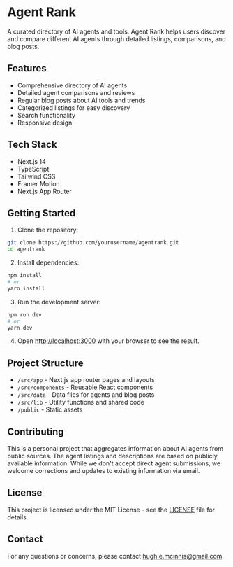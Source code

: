# Agent Rank

A curated directory of AI agents and tools. Agent Rank helps users discover and compare different AI agents through detailed listings, comparisons, and blog posts.

## Features

- Comprehensive directory of AI agents
- Detailed agent comparisons and reviews
- Regular blog posts about AI tools and trends
- Categorized listings for easy discovery
- Search functionality
- Responsive design

## Tech Stack

- Next.js 14
- TypeScript
- Tailwind CSS
- Framer Motion
- Next.js App Router

## Getting Started

1. Clone the repository:
```bash
git clone https://github.com/yourusername/agentrank.git
cd agentrank
```

2. Install dependencies:
```bash
npm install
# or
yarn install
```

3. Run the development server:
```bash
npm run dev
# or
yarn dev
```

4. Open [http://localhost:3000](http://localhost:3000) with your browser to see the result.

## Project Structure

- `/src/app` - Next.js app router pages and layouts
- `/src/components` - Reusable React components
- `/src/data` - Data files for agents and blog posts
- `/src/lib` - Utility functions and shared code
- `/public` - Static assets

## Contributing

This is a personal project that aggregates information about AI agents from public sources. The agent listings and descriptions are based on publicly available information. While we don't accept direct agent submissions, we welcome corrections and updates to existing information via email.

## License

This project is licensed under the MIT License - see the [LICENSE](LICENSE) file for details.

## Contact

For any questions or concerns, please contact [hugh.e.mcinnis@gmail.com](mailto:hugh.e.mcinnis@gmail.com).

